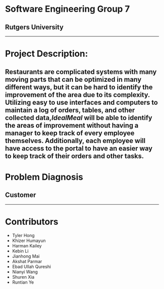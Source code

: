 # Software Engineering Group 7
## Rutgers University 
---
# Project Description:
Restaurants are complicated systems with many moving parts that can be  optimized in many different ways, but it can be hard to identify the  improvement of the area due to its complexity. Utilizing easy to use  interfaces and computers to maintain a log of orders, tables, and other  collected data, *​IdealMeal* will be able to identify the areas of  improvement without having a manager to keep track of every employee  themselves. Additionally, each employee will have access to the portal to  have an easier way to keep track of their orders and other tasks. 
---
# Problem Diagnosis
## Customer 


---
# Contributors
- Tyler Hong
- Khizer Humayun
- Harman Kailey
- Kebin Li
- Jianhong Mai
- Akshat Parmar
- Ebad Ullah Qureshi
- Nianyi Wang
- Shuren Xia
- Runtian Ye